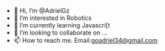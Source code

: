 - 👋 Hi, I’m @AdrielGz
- 👀 I’m interested in Robotics
- 🌱 I’m currently learning Javascri[t
- 💞️ I’m looking to collaborate on ...
- 📫 How to reach me. Email:goadriel34@gmail.com

<!---
AdrielGz/AdrielGz is a ✨ special ✨ repository because its `README.md` (this file) appears on your GitHub profile.
You can click the Preview link to take a look at your changes.
--->
